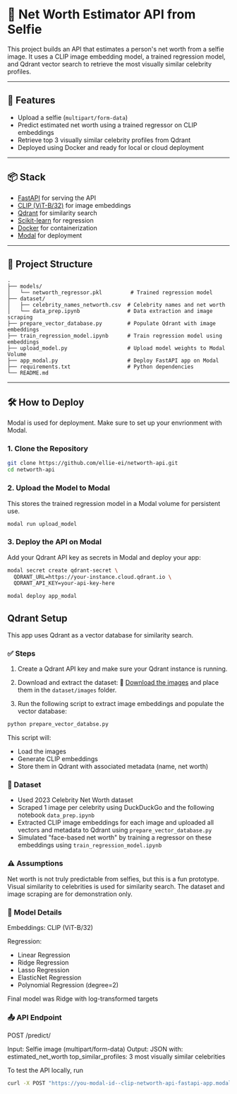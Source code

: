 # 💸 Net Worth Estimator API from Selfie

This project builds an API that estimates a person's net worth from a selfie image. It uses a CLIP image embedding model, a trained regression model, and Qdrant vector search to retrieve the most visually similar celebrity profiles.

---

## 🚀 Features

- Upload a selfie (`multipart/form-data`)
- Predict estimated net worth using a trained regressor on CLIP embeddings
- Retrieve top 3 visually similar celebrity profiles from Qdrant
- Deployed using Docker and ready for local or cloud deployment

---

## 📦 Stack

- [FastAPI](https://fastapi.tiangolo.com/) for serving the API
- [CLIP (ViT-B/32)](https://github.com/openai/CLIP) for image embeddings
- [Qdrant](https://qdrant.tech/) for similarity search
- [Scikit-learn](https://scikit-learn.org/) for regression
- [Docker](https://www.docker.com/) for containerization
- [Modal](https://modal.com) for deployment

---

## 📂 Project Structure

```
.
├── models/
│   └── networth_regressor.pkl         # Trained regression model
├── dataset/
│   ├── celebrity_names_networth.csv  # Celebrity names and net worth
│   └── data_prep.ipynb               # Data extraction and image scraping
├── prepare_vector_database.py        # Populate Qdrant with image embeddings
├── train_regression_model.ipynb      # Train regression model using embeddings
├── upload_model.py                   # Upload model weights to Modal Volume
├── app_modal.py                      # Deploy FastAPI app on Modal
├── requirements.txt                  # Python dependencies
└── README.md
```

---

## 🛠️ How to Deploy

Modal is used for deployment. Make sure to set up your envrionment with Modal.

### 1. Clone the Repository

```bash
git clone https://github.com/ellie-ei/networth-api.git
cd networth-api
```

### 2. Upload the Model to Modal

This stores the trained regression model in a Modal volume for persistent use.

```bash
modal run upload_model
```

### 3. Deploy the API on Modal

Add your Qdrant API key as secrets in Modal and deploy your app:

```bash
modal secret create qdrant-secret \
  QDRANT_URL=https://your-instance.cloud.qdrant.io \
  QDRANT_API_KEY=your-api-key-here

modal deploy app_modal
```

## Qdrant Setup

This app uses Qdrant as a vector database for similarity search.

### ✅ Steps

1. Create a Qdrant API key and make sure your Qdrant instance is running.

2. Download and extract the dataset:
📁 [Download the images](https://drive.google.com/file/d/1UQVtM-oAUMyOK3z7_hdAWzPp04hjHSKx/view?usp=sharing) and place them in the `dataset/images` folder.

3. Run the following script to extract image embeddings and populate the vector database:

```bash
python prepare_vector_databse.py
```

This script will:

- Load the images
- Generate CLIP embeddings
- Store them in Qdrant with associated metadata (name, net worth)

### 📸 Dataset

- Used 2023 Celebrity Net Worth dataset
- Scraped 1 image per celebrity using DuckDuckGo and the following notebook `data_prep.ipynb`
- Extracted CLIP image embeddings for each image and uploaded all vectors and metadata to Qdrant  using `prepare_vector_database.py`
- Simulated "face-based net worth" by training a regressor on these embeddings using `train_regression_model.ipynb`

### ⚠️ Assumptions

Net worth is not truly predictable from selfies, but this is a fun prototype.
Visual similarity to celebrities is used for similarity search.
The dataset and image scraping are for demonstration only.

### 🧠 Model Details

Embeddings: CLIP (ViT-B/32)

Regression:

- Linear Regression
- Ridge Regression
- Lasso Regression
- ElasticNet Regression
- Polynomial Regression (degree=2)

Final model was Ridge with log-transformed targets

### 📤 API Endpoint

POST /predict/

Input: Selfie image (multipart/form-data)
Output: JSON with:
estimated_net_worth
top_similar_profiles: 3 most visually similar celebrities

To test the API locally, run

```bash
curl -X POST "https://you-modal-id--clip-networth-api-fastapi-app.modal.run/predict/" -F "file=@Halle_Berry.jpg"
```

